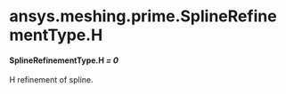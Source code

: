 <a id="ansys-meshing-prime-splinerefinementtype-h"></a>

# ansys.meshing.prime.SplineRefinementType.H

<a id="ansys.meshing.prime.SplineRefinementType.H"></a>

#### SplineRefinementType.H *= 0*

H refinement of spline.

<!-- !! processed by numpydoc !! -->
